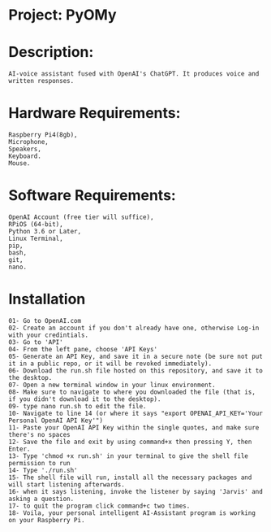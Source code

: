 # Project: PyOMy
# Description: 
	AI-voice assistant fused with OpenAI's ChatGPT. It produces voice and written responses.
# Hardware Requirements:
	Raspberry Pi4(8gb),
	Microphone,
	Speakers,
	Keyboard.
	Mouse.
# Software Requirements:
	OpenAI Account (free tier will suffice),
	RPiOS (64-bit),
	Python 3.6 or Later,
	Linux Terminal,
	pip,
	bash,
	git,
	nano.
# Installation
	01- Go to OpenAI.com
 	02- Create an account if you don't already have one, otherwise Log-in with your credintials.
  	03- Go to 'API'
   	04- From the left pane, choose 'API Keys'
	05- Generate an API Key, and save it in a secure note (be sure not put it in a public repo, or it will be revoked immediately).
 	06- Download the run.sh file hosted on this repository, and save it to the desktop.
  	07- Open a new terminal window in your linux environment.
   	08- Make sure to navigate to where you downloaded the file (that is, if you didn't download it to the desktop).
	09- type nano run.sh to edit the file.
 	10- Navigate to line 14 (or where it says "export OPENAI_API_KEY='Your Personal OpenAI API Key'")
  	11- Paste your OpenAI API Key within the single quotes, and make sure there's no spaces
   	12- Save the file and exit by using command+x then pressing Y, then Enter.
	13- Type 'chmod +x run.sh' in your terminal to give the shell file permission to run
 	14- Type './run.sh' 
  	15- The shell file will run, install all the necessary packages and will start listening afterwards.
   	16- when it says listening, invoke the listener by saying 'Jarvis' and asking a question.
	17- to quit the program click command+c two times.
 	18- Voila, your personal intelligent AI-Assistant program is working on your Raspberry Pi.

